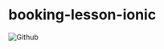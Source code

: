 # booking-lesson-ionic
![Github](https://github.com/adam-reeves5/booking-lesson-ionic/blob/master/Screenshot_1.png)
